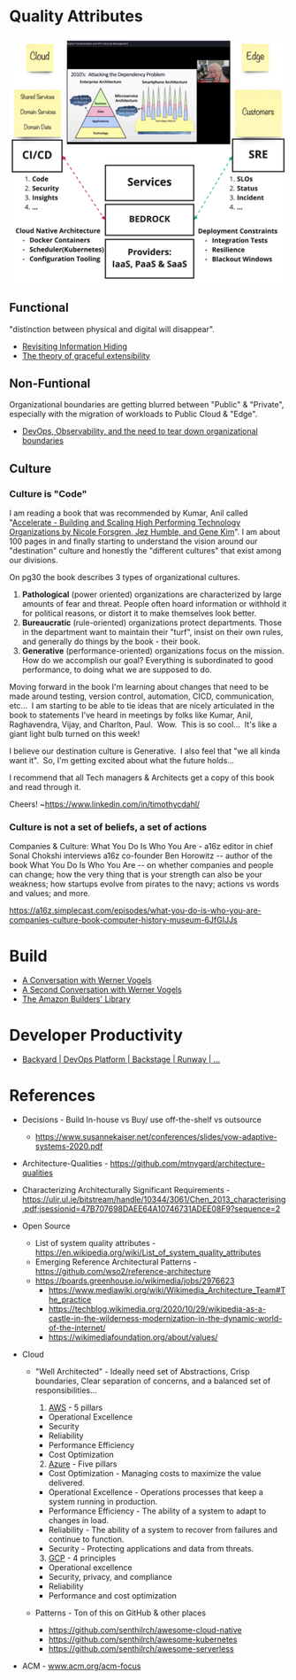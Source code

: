 # Quality Attributes

[![Bedrock](https://github.com/ankumar/Architecture/blob/main/images/Bedrock.jpg)](https://www.infoq.com/presentations/six-decades-software-engineering/)

## Functional

"distinction between physical and digital will disappear".

* [Revisiting Information Hiding](https://link.springer.com/chapter/10.1007%2F978-3-642-22655-7_8)
* [The theory of graceful extensibility](https://link.springer.com/article/10.1007/s10669-018-9708-3)

## Non-Funtional

Organizational boundaries are getting blurred between "Public" & "Private", especially with the migration of workloads to Public Cloud & "Edge".

* [DevOps, Observability, and the need to tear down organizational boundaries](https://medium.com/lightstephq/devops-observability-and-the-need-to-tear-down-organizational-boundaries-f5d25755ff3a)

## Culture

### Culture is "Code"
 
I am reading a book that was recommended by Kumar, Anil called "[Accelerate - Building and Scaling High Performing Technology Organizations by Nicole Forsgren, Jez Humble, and Gene Kim](https://www.amazon.com/Accelerate-Software-Performing-Technology-Organizations/dp/1942788339/)".  I am about 100 pages in and finally starting to understand the vision around our "destination" culture and honestly the "different cultures" that exist among our divisions.  
 
On pg30 the book describes 3 types of organizational cultures.
 
1. **Pathological** (power oriented) organizations are characterized by large amounts of fear and threat.  People often hoard information or withhold it for political reasons, or distort it to make themselves look better.
2. **Bureaucratic** (rule-oriented) organizations protect departments.  Those in the department want to maintain their "turf", insist on their own rules, and generally do things by the book - their book.
3. **Generative** (performance-oriented) organizations focus on the mission.  How do we accomplish our goal?  Everything is subordinated to good performance, to doing what we are supposed to do.

Moving forward in the book I'm learning about changes that need to be made around testing, version control, automation, CICD, communication, etc...  I am starting to be able to tie ideas that are nicely articulated in the book to statements I've heard in meetings by folks like Kumar, Anil, Raghavendra, Vijay, and Charlton, Paul.  Wow.  This is so cool...  It's like a giant light bulb turned on this week!

I believe our destination culture is Generative.  I also feel that "we all kinda want it".  So, I'm getting excited about what the future holds...

I recommend that all Tech managers & Architects get a copy of this book and read through it.

Cheers!  ~https://www.linkedin.com/in/timothycdahl/

### Culture is not a set of beliefs, a set of actions
 
Companies & Culture: What You Do Is Who You Are - a16z editor in chief Sonal Chokshi interviews a16z co-founder Ben Horowitz -- author of the book What You Do Is Who You Are -- on whether companies and people can change; how the very thing that is your strength can also be your weakness; how startups evolve from pirates to the navy; actions vs words and values; and more.
 
https://a16z.simplecast.com/episodes/what-you-do-is-who-you-are-companies-culture-book-computer-history-museum-6JfGIJJs

# Build

* [A Conversation with Werner Vogels](https://queue.acm.org/detail.cfm?id=1142065)
* [A Second Conversation with Werner Vogels](https://queue.acm.org/detail.cfm?id=3434573)
* [The Amazon Builders' Library](https://aws.amazon.com/builders-library/)

# Developer Productivity

* [ Backyard | DevOps Platform | Backstage | Runway | ... ](https://engineering.atspotify.com/2021/03/16/happy-birthday-backstage-spotifys-biggest-open-source-project-grows-up-fast/)

# References

* Decisions - Build In-house vs Buy/ use off-the-shelf vs outsource
  * https://www.susannekaiser.net/conferences/slides/yow-adaptive-systems-2020.pdf 

* Architecture-Qualities - https://github.com/mtnygard/architecture-qualities

* Characterizing Architecturally Significant Requirements - https://ulir.ul.ie/bitstream/handle/10344/3061/Chen_2013_characterising.pdf;jsessionid=47B707698DAEE64A10746731ADEE08F9?sequence=2

* Open Source
  * List of system quality attributes - https://en.wikipedia.org/wiki/List_of_system_quality_attributes
  * Emerging Reference Architectural Patterns - https://github.com/wso2/reference-architecture
  * https://boards.greenhouse.io/wikimedia/jobs/2976623
    * https://www.mediawiki.org/wiki/Wikimedia_Architecture_Team#The_practice
    * https://techblog.wikimedia.org/2020/10/29/wikipedia-as-a-castle-in-the-wilderness-modernization-in-the-dynamic-world-of-the-internet/ 
    * https://wikimediafoundation.org/about/values/

* Cloud 

    * "Well Architected" - Ideally need set of Abstractions, Crisp boundaries, Clear separation of concerns, and a balanced set of responsibilities...

      1. [AWS](https://aws.amazon.com/architecture/) - 5 pillars
        * Operational Excellence
        * Security
        * Reliability
        * Performance Efficiency
        * Cost Optimization

      2. [Azure](https://azure.microsoft.com/en-us/blog/introducing-the-microsoft-azure-wellarchitected-framework/) - Five pillars
        * Cost Optimization	- Managing costs to maximize the value delivered.
        * Operational Excellence	- Operations processes that keep a system running in production.
        * Performance Efficiency	- The ability of a system to adapt to changes in load.
        * Reliability	- The ability of a system to recover from failures and continue to function.
        * Security	- Protecting applications and data from threats.

      3. [GCP](https://cloud.google.com/architecture/framework) - 4 principles
        * Operational excellence
        * Security, privacy, and compliance
        * Reliability
        * Performance and cost optimization

    * Patterns - Ton of this on GitHub & other places
        * https://github.com/senthilrch/awesome-cloud-native
        * https://github.com/senthilrch/awesome-kubernetes
        * https://github.com/senthilrch/awesome-serverless

* ACM - www.acm.org/acm-focus



